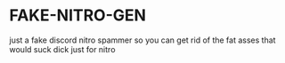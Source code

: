 # FAKE-NITRO-GEN
just a fake discord nitro spammer so you can get rid of the fat asses that would suck dick just for nitro
